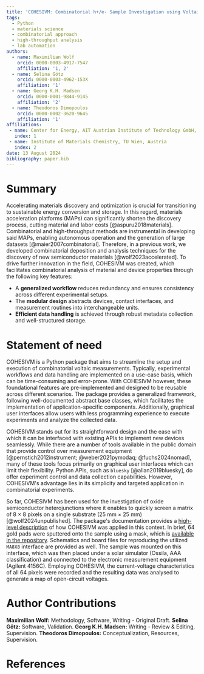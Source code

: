 ```yaml
---
title: 'COHESIVM: Combinatorial h+/e- Sample Investigation using Voltaic Measurements'
tags:
  - Python
  - materials science
  - combinatorial approach
  - high-throughput analysis
  - lab automation
authors:
  - name: Maximilian Wolf
    orcid: 0000-0003-4917-7547
    affiliation: '1, 2'
  - name: Selina Götz
    orcid: 0000-0003-4962-153X
    affiliation: '1'
  - name: Georg K.H. Madsen
    orcid: 0000-0001-9844-9145
    affiliation: '2'
  - name: Theodoros Dimopoulos
    orcid: 0000-0002-3620-9645
    affiliation: '1'
affiliations:
 - name: Center for Energy, AIT Austrian Institute of Technology GmbH, Austria
   index: 1
 - name: Institute of Materials Chemistry, TU Wien, Austria
   index: 2
date: 13 August 2024
bibliography: paper.bib
---
```


# Summary

Accelerating materials discovery and optimization is crucial for transitioning 
to sustainable energy conversion and storage. In this regard, materials acceleration 
platforms (MAPs) can significantly shorten the discovery process, cutting material and 
labor costs [@aspuru2018materials]. Combinatorial and high-throughput methods are 
instrumental in developing said MAPs, enabling autonomous operation and the generation 
of large datasets [@maier2007combinatorial]. Therefore, in a previous work, we developed 
combinatorial deposition and analysis techniques for the discovery of new semiconductor 
materials [@wolf2023accelerated]. To drive further innovation in the field, COHESIVM was 
created, which facilitates combinatorial analysis of material and device properties 
through the following key features:

- A **generalized workflow** reduces redundancy and ensures consistency across different 
  experimental setups.
- The **modular design** abstracts devices, contact interfaces, and measurement routines 
  into interchangeable units.
- **Efficient data handling** is achieved through robust metadata collection and 
  well-structured storage.

# Statement of need

COHESIVM is a Python package that aims to streamline the setup and execution of
combinatorial voltaic measurements. Typically, experimental workflows and data handling 
are implemented on a use-case basis, which can be time-consuming and error-prone. With 
COHESIVM however, these foundational features are pre-implemented and designed to be 
reusable across different scenarios. The package provides a generalized framework, following 
well-documented abstract base classes, which facilitates the implementation of 
application-specific components. Additionally, graphical user interfaces allow users with 
less programming experience to execute experiments and analyze the collected data.

COHESIVM stands out for its straightforward design and the ease with which it can be 
interfaced with existing APIs to implement new devices seamlessly. While there are a number 
of tools available in the public domain that provide control over measurement equipment 
[@pernstich2012instrument; @weber2021pymodaq; @fuchs2024nomad], many of these tools focus 
primarily on graphical user interfaces which can limit their flexibility. Python APIs, such 
as ``bluesky`` [@allan2019bluesky], do offer experiment control and data collection capabilities. 
However, COHESIVM's advantage lies in its simplicity and targeted application in combinatorial 
experiments.

So far, COHESIVM has been used for the investigation of oxide semiconductor heterojunctions where 
it enables to quickly screen a matrix of 8&nbsp;×&nbsp;8 pixels on a single substrate 
(25&nbsp;mm × 25&nbsp;mm) [@wolf2024unpublished]. The package's documentation provides a 
[high-level description](https://cohesivm.readthedocs.io/en/latest/tutorials/real-world_example.html) of how COHESIVM was applied in this context. In brief, 
64 gold pads were sputtered onto the sample using a mask, which is [available in the repository](https://github.com/mxwalbert/cohesivm/tree/main/hardware/ma8x8). 
Schematics and board files for reproducing the utilized ``MA8X8`` interface are provided
as well. The sample was mounted on this interface, which was then placed under a solar simulator 
(Ossila, AAA classification) and connected to the electronic measurement equipment (Agilent 4156C). 
Employing COHESIVM, the current-voltage characteristics of all 64 pixels were recorded and the
resulting data was analysed to generate a map of open-circuit voltages.

# Author Contributions

**Maximilian Wolf:** Methodology, Software, Writing - Original Draft. **Selina Götz:** Software, Validation. 
**Georg K.H. Madsen:** Writing - Review & Editing, Supervision. **Theodoros Dimopoulos:** Conceptualization, 
Resources, Supervision.

# References
